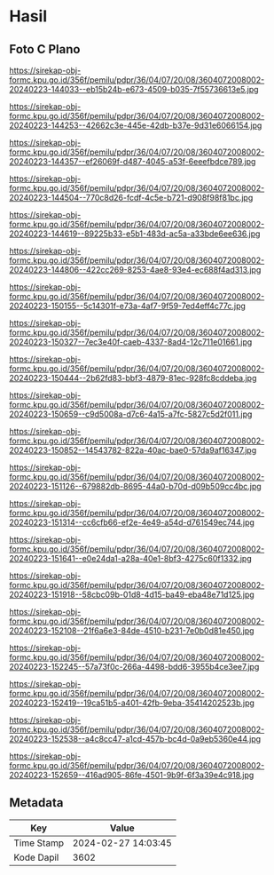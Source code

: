 # Hasil

## Foto C Plano

https://sirekap-obj-formc.kpu.go.id/356f/pemilu/pdpr/36/04/07/20/08/3604072008002-20240223-144033--eb15b24b-e673-4509-b035-7f55736613e5.jpg

https://sirekap-obj-formc.kpu.go.id/356f/pemilu/pdpr/36/04/07/20/08/3604072008002-20240223-144253--42662c3e-445e-42db-b37e-9d31e6066154.jpg

https://sirekap-obj-formc.kpu.go.id/356f/pemilu/pdpr/36/04/07/20/08/3604072008002-20240223-144357--ef26069f-d487-4045-a53f-6eeefbdce789.jpg

https://sirekap-obj-formc.kpu.go.id/356f/pemilu/pdpr/36/04/07/20/08/3604072008002-20240223-144504--770c8d26-fcdf-4c5e-b721-d908f98f81bc.jpg

https://sirekap-obj-formc.kpu.go.id/356f/pemilu/pdpr/36/04/07/20/08/3604072008002-20240223-144619--89225b33-e5b1-483d-ac5a-a33bde6ee636.jpg

https://sirekap-obj-formc.kpu.go.id/356f/pemilu/pdpr/36/04/07/20/08/3604072008002-20240223-144806--422cc269-8253-4ae8-93e4-ec688f4ad313.jpg

https://sirekap-obj-formc.kpu.go.id/356f/pemilu/pdpr/36/04/07/20/08/3604072008002-20240223-150155--5c14301f-e73a-4af7-9f59-7ed4eff4c77c.jpg

https://sirekap-obj-formc.kpu.go.id/356f/pemilu/pdpr/36/04/07/20/08/3604072008002-20240223-150327--7ec3e40f-caeb-4337-8ad4-12c711e01661.jpg

https://sirekap-obj-formc.kpu.go.id/356f/pemilu/pdpr/36/04/07/20/08/3604072008002-20240223-150444--2b62fd83-bbf3-4879-81ec-928fc8cddeba.jpg

https://sirekap-obj-formc.kpu.go.id/356f/pemilu/pdpr/36/04/07/20/08/3604072008002-20240223-150659--c9d5008a-d7c6-4a15-a7fc-5827c5d2f011.jpg

https://sirekap-obj-formc.kpu.go.id/356f/pemilu/pdpr/36/04/07/20/08/3604072008002-20240223-150852--14543782-822a-40ac-bae0-57da9af16347.jpg

https://sirekap-obj-formc.kpu.go.id/356f/pemilu/pdpr/36/04/07/20/08/3604072008002-20240223-151126--679882db-8695-44a0-b70d-d09b509cc4bc.jpg

https://sirekap-obj-formc.kpu.go.id/356f/pemilu/pdpr/36/04/07/20/08/3604072008002-20240223-151314--cc6cfb66-ef2e-4e49-a54d-d761549ec744.jpg

https://sirekap-obj-formc.kpu.go.id/356f/pemilu/pdpr/36/04/07/20/08/3604072008002-20240223-151641--e0e24da1-a28a-40e1-8bf3-4275c60f1332.jpg

https://sirekap-obj-formc.kpu.go.id/356f/pemilu/pdpr/36/04/07/20/08/3604072008002-20240223-151918--58cbc09b-01d8-4d15-ba49-eba48e71d125.jpg

https://sirekap-obj-formc.kpu.go.id/356f/pemilu/pdpr/36/04/07/20/08/3604072008002-20240223-152108--21f6a6e3-84de-4510-b231-7e0b0d81e450.jpg

https://sirekap-obj-formc.kpu.go.id/356f/pemilu/pdpr/36/04/07/20/08/3604072008002-20240223-152245--57a73f0c-266a-4498-bdd6-3955b4ce3ee7.jpg

https://sirekap-obj-formc.kpu.go.id/356f/pemilu/pdpr/36/04/07/20/08/3604072008002-20240223-152419--19ca51b5-a401-42fb-9eba-35414202523b.jpg

https://sirekap-obj-formc.kpu.go.id/356f/pemilu/pdpr/36/04/07/20/08/3604072008002-20240223-152538--a4c8cc47-a1cd-457b-bc4d-0a9eb5360e44.jpg

https://sirekap-obj-formc.kpu.go.id/356f/pemilu/pdpr/36/04/07/20/08/3604072008002-20240223-152659--416ad905-86fe-4501-9b9f-6f3a39e4c918.jpg


## Metadata

| Key        | Value               |
| ---------- | ------------------- |
| Time Stamp | 2024-02-27 14:03:45 |
| Kode Dapil | 3602                |



